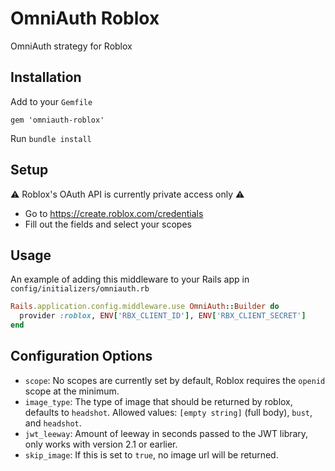 # OmniAuth Roblox
OmniAuth strategy for Roblox

## Installation
Add to your `Gemfile`
```
gem 'omniauth-roblox'
```
Run `bundle install`

## Setup
⚠️ Roblox's OAuth API is currently private access only ⚠️

- Go to https://create.roblox.com/credentials
- Fill out the fields and select your scopes

## Usage
An example of adding this middleware to your Rails app in `config/initializers/omniauth.rb`
```rb
Rails.application.config.middleware.use OmniAuth::Builder do
  provider :roblox, ENV['RBX_CLIENT_ID'], ENV['RBX_CLIENT_SECRET']
end
```

## Configuration Options
- `scope`: No scopes are currently set by default, Roblox requires the `openid` scope at the minimum.
- `image_type`: The type of image that should be returned by roblox, defaults to `headshot`. Allowed values: `[empty string]` (full body), `bust`, and `headshot`.
- `jwt_leeway`: Amount of leeway in seconds passed to the JWT library, only works with version 2.1 or earlier.
- `skip_image`: If this is set to `true`, no image url will be returned.
